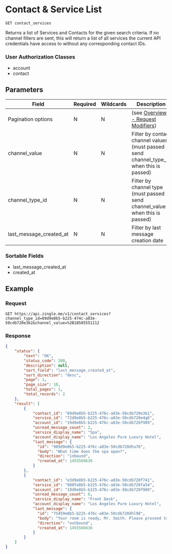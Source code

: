 # Contact & Service List

    GET contact_services
    
Returns a list of Services and Contacts for the given search criteria.  If no channel filters are sent, this will return a list of all services the current API credentials have access to without any corresponding contact IDs.  

### User Authorization Classes 
* account
* contact

## Parameters
Field | Required | Wildcards | Description
--- | --- | --- | ---
Pagination options | N | N | (see [Overview - Request Modifiers][])
channel_value | N | N | Filter by contact channel values (must passed send channel_type_id when this is passed)
channel_type_id | N | N | Filter by channel type (must passed send channel_value when this is passed)
last_message_created_at | N | N | Filter by last message creation date

### Sortable Fields
* last_message_created_at
* created_at

## Example
### Request

    GET https://api.zingle.me/v1/contact_services?channel_type_id=89d9e8b5-b225-474c-a83e-50cdb720e3b2&channel_value=%2B18585551212

### Response
``` json
{
    "status": {
        "text": "OK",
        "status_code": 200,
        "description": null,
        "sort_field": "last_message_created_at",
        "sort_direction": "desc",
        "page": 1,
        "page_size": 10,
        "total_pages": 1,
        "total_records": 2
    },
    "result": [
        {
            "contact_id": "89d9e8b5-b225-476c-a83e-50cdb720e3b1",
            "service_id": "72d9e8b5-b225-476c-a83e-50cdb720e4g6",
            "account_id": "19d9e8b5-b225-476c-a83e-50cdb720f989",
            "unread_message_count": 2,
            "service_display_name": "Spa",
            "account_display_name": "Los Angeles Pure Luxury Hotel",
            "last_message": {
              "id": "989d9e8b5-b225-476c-a83e-50cdb720dhu76",
              "body": "What time does the spa open?",
              "direction": "inbound",
              "created_at": 1455560636
            }
        },
        {
            "contact_id": "e3d9e8b5-b225-476c-a83e-50cdb720f741",
            "service_id": "980fe8b5-b225-476c-a83e-50cdb720fa54",
            "account_id": "19d9e8b5-b225-476c-a83e-50cdb720f989",
            "unread_message_count": 0,
            "service_display_name": "Front Desk",
            "account_display_name": "Los Angeles Pure Luxury Hotel",
            "last_message": {
              "id": "75459e8b5-b225-476c-a83e-50cdb720dhl98",
              "body": "Your room is ready, Mr. Smith. Please proceed to the front desk to pick up your key.",
              "direction": "outbound",
              "created_at": 1455560436
            }
        }        
    ]
}
```

[Overview - Request Modifiers]: /README.md#request-modifiers
